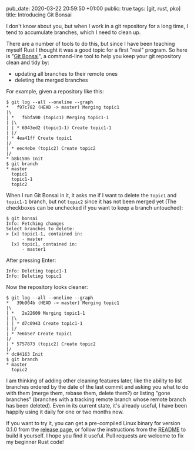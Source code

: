pub_date: 2020-03-22 20:59:50 +01:00
public: true
tags: [git, rust, pko]
title: Introducing Git Bonsai

I don't know about you, but when I work in a git repository for a long time, I tend to accumulate branches, which I need to clean up.

There are a number of tools to do this, but since I have been teaching myself Rust I thought it was a good topic for a first "real" program. So here is "[Git Bonsai][git-bonsai]", a command-line tool to help you keep your git repository clean and tidy by:

- updating all branches to their remote ones
- deleting the merged branches

[git-bonsai]: https://github.com/agateau/git-bonsai

For example, given a repository like this:

```
$ git log --all --oneline --graph
*   f97c782 (HEAD -> master) Merging topic1
|\
| *   f6bfa90 (topic1) Merging topic1-1
| |\
| | * 6943ed2 (topic1-1) Create topic1-1
| |/
| * 4ea41ff Create topic1
|/
| * eec4ebe (topic2) Create topic2
|/
* b8b1506 Init
$ git branch
* master
  topic1
  topic1-1
  topic2
```

<!-- break -->

When I run Git Bonsai in it, it asks me if I want to delete the `topic1` and `topic1-1` branch, but not `topic2` since it has not been merged yet (The checkboxes can be unchecked if you want to keep a branch untouched):

```
$ git bonsai
Info: Fetching changes
Select branches to delete:
> [x] topic1-1, contained in:
      - master
  [x] topic1, contained in:
      - master1
```

After pressing Enter:

```
Info: Deleting topic1-1
Info: Deleting topic1
```

Now the repository looks cleaner:

```
$ git log --all --oneline --graph
*   39b904b (HEAD -> master) Merging topic1
|\
| *   2e22609 Merging topic1-1
| |\
| | * d7c0943 Create topic1-1
| |/
| * 7e6b5e7 Create topic1
|/
| * 5757873 (topic2) Create topic2
|/
* dc94163 Init
$ git branch
* master
  topic2
```

I am thinking of adding other cleaning features later, like the ability to list branches ordered by the date of the last commit and asking you what to do with them (merge them, rebase them, delete them?) or listing "gone branches" (branches with a tracking remote branch whose remote branch has been deleted). Even in its current state, it's already useful, I have been happily using it daily for one or two months now.

If you want to try it, you can get a pre-compiled Linux binary for version 0.1.0 from the [release page](https://github.com/agateau/git-bonsai/releases/0.1.0), or follow the instructions from the [README](https://github.com/agateau/git-bonsai) to build it yourself. I hope you find it useful. Pull requests are welcome to fix my beginner Rust code!

